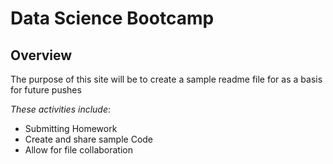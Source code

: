 # Data Science Bootcamp

## Overview

The purpose of this site will be to create a sample readme file for as a basis for future pushes

*These activities include*:

- Submitting Homework
- Create and share sample Code
- Allow for file collaboration
